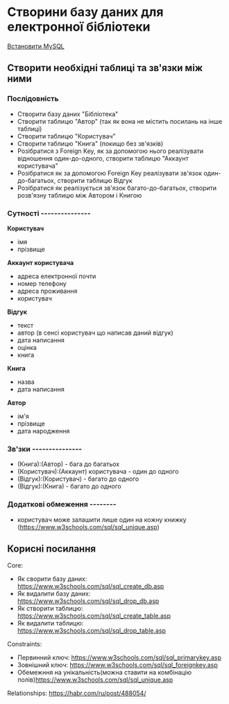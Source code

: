 # Створини базу даних для електронної бібліотеки

[Встановити MySQL](https://www.youtube.com/watch?v=xaPuXh8IFIU&ab_channel=%D0%97%D0%B0%D0%BC%D0%B5%D1%82%D0%BA%D0%B8IT%D1%81%D0%BF%D0%B5%D1%86%D0%B8%D0%B0%D0%BB%D0%B8%D1%81%D1%82%D0%B0)

## Створити необхідні таблиці та зв'язки між ними

### Послідовність
* Створити базу даних "Бібліотека"
* Створити таблицю "Автор" (так як вона не містить посилань на інше таблиці)
* Cтворити таблицю "Користувач"
* Створити таблицю "Книга" (покищо без зв'язків)
* Розібратися з Foreign Key, як за допомогою нього реалізувати відношення один-до-одного, створити таблицю "Аккаунт користувача"
* Розібратися як за допомогою Foreign Key реалізувати зв'язок один-до-багатьох, створити таблицю Відгук
* Розібратися як реалізується зв'язок багато-до-багатьох,  створити розв'язну таблицю між Автором і Книгою

### Сутності ---------------

**Користувач**
* імя
* прізвище

**Аккаунт користувача**
* адреса електронної почти
* номер телефону
* адреса проживання
* користувач

**Відгук**
* текст
* автор (в сенсі користувач що написав даний відгук)
* дата написання
* оцінка
* книга

**Книга**
* назва
* дата написання

**Автор**
* ім'я
* прізвище
* дата народження


### Зв'зки ---------------
 * (Книга):(Автор) - бага до багатьох
 * (Користувач):(Аккаунт) користувача - один до одного
 * (Відгук):(Користувач) - багато до одного
 * (Відгук):(Книга) - багато до одного

### Додаткові обмеження --------
* користувач може залашити лише один на кожну книжку (https://www.w3schools.com/sql/sql_unique.asp)


## Корисні посилання
Core:
* Як сворити базу даних: https://www.w3schools.com/sql/sql_create_db.asp
* Як видалити базу даних: https://www.w3schools.com/sql/sql_drop_db.asp
* Як створити таблицю: https://www.w3schools.com/sql/sql_create_table.asp
* Як видалити таблицю: https://www.w3schools.com/sql/sql_drop_table.asp

Constraints:
* Первинний ключ: https://www.w3schools.com/sql/sql_primarykey.asp
* Зовнішний ключ: https://www.w3schools.com/sql/sql_foreignkey.asp
* Обемежння на унікальність(можна ставити на комбінацію полів)https://www.w3schools.com/sql/sql_unique.asp

Relationships: https://habr.com/ru/post/488054/

